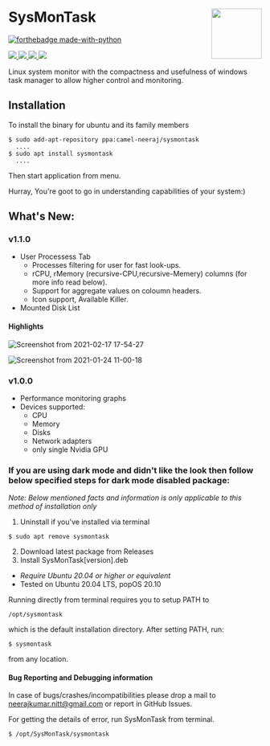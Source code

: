 # SysMonTask  <img align="right" width="100" height="100" src="https://user-images.githubusercontent.com/48773008/108200308-4d170080-7144-11eb-8354-0c528c7b1ac2.png">
[![forthebadge made-with-python](http://ForTheBadge.com/images/badges/made-with-python.svg)](https://www.python.org/)

<p align="left">
<a href="https://github.com/KrispyCamel4u/SysMonTask/commit-activity">
    <img src="https://img.shields.io/badge/Maintained%3F-yes-green.svg">
</a>
 <a href="https://github.com/KrispyCamel4u/SysMonTask/tags/">
    <img src="https://img.shields.io/github/v/tag/KrispyCamel4u/SysMonTask.svg?sort=semver">
</a>
<a href="https://github.com/KrispyCamel4u/SysMonTask/master/LICENSE">
    <img src="https://img.shields.io/github/license/KrispyCamel4u/SysMonTask.svg">
</a>

<a href="https://github.com/KrispyCamel4u">
    <img src="https://img.shields.io/badge/Need%20help%3F-Ask-27B89C">
</a>
</p>

Linux system monitor with the compactness and usefulness of windows task manager to allow higher control and monitoring.

## Installation
To install the binary for ubuntu and its family members
```
$ sudo add-apt-repository ppa:camel-neeraj/sysmontask
  ....
$ sudo apt install sysmontask
  ....
```
Then start application from menu.

Hurray, You're goot to go in understanding capabilities of your system:)

## What's New:
### v1.1.0
- User Processess Tab
    * Processes filtering for user for fast look-ups.
    * rCPU, rMemory (recursive-CPU,recursive-Memery) columns (for more info read below).
    * Support for aggregate values on coloumn headers.
    * Icon support, Available Killer. 
- Mounted Disk List  


#### Highlights
![Screenshot from 2021-02-17 17-54-27](https://user-images.githubusercontent.com/48773008/108204170-79814b80-7149-11eb-8b1f-843a1efa8d42.png)

![Screenshot from 2021-01-24 11-00-18](https://user-images.githubusercontent.com/48773008/105622210-7ab6a580-5e35-11eb-9a43-8f09c0efbdb2.png)

### v1.0.0 
- Performance monitoring graphs
- Devices supported:
  * CPU
  * Memory
  * Disks
  * Network adapters
  * only single Nvidia GPU

### If you are using dark mode and didn't like the look then follow below specified steps for dark mode disabled package:
*Note: Below mentioned facts and information is only applicable to this method of installation only*
  1. Uninstall if you've installed via terminal
  ```
  $ sudo apt remove sysmontask
  ```
  2. Download latest package from Releases
  3. Install SysMonTask[version].deb
 
- *Require Ubuntu 20.04 or higher or equivalent*
- Tested on Ubuntu 20.04 LTS, popOS 20.10 

Running directly from terminal requires you to setup PATH to 
```
/opt/sysmontask
```
which is the default installation directory.
After setting PATH, run:
```
$ sysmontask
```
from any location.

#### Bug Reporting and Debugging information
In case of bugs/crashes/incompatibilities please drop a mail to
[neerajkumar.nitt@gmail.com](url) or report in GitHub Issues.

For getting the details of error, run SysMonTask from terminal.
```
$ /opt/SysMonTask/sysmontask
```


